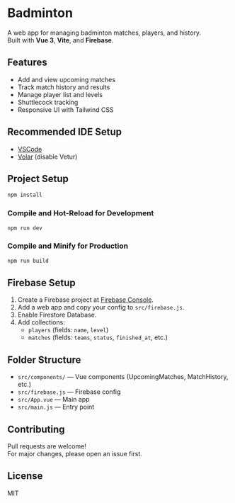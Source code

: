 # Badminton

A web app for managing badminton matches, players, and history.  
Built with **Vue 3**, **Vite**, and **Firebase**.

## Features

- Add and view upcoming matches
- Track match history and results
- Manage player list and levels
- Shuttlecock tracking
- Responsive UI with Tailwind CSS

## Recommended IDE Setup

- [VSCode](https://code.visualstudio.com/)
- [Volar](https://marketplace.visualstudio.com/items?itemName=Vue.volar) (disable Vetur)

## Project Setup

```sh
npm install
```

### Compile and Hot-Reload for Development

```sh
npm run dev
```

### Compile and Minify for Production

```sh
npm run build
```

## Firebase Setup

1. Create a Firebase project at [Firebase Console](https://console.firebase.google.com/).
2. Add a web app and copy your config to `src/firebase.js`.
3. Enable Firestore Database.
4. Add collections:
   - `players` (fields: `name`, `level`)
   - `matches` (fields: `teams`, `status`, `finished_at`, etc.)

## Folder Structure

- `src/components/` — Vue components (UpcomingMatches, MatchHistory, etc.)
- `src/firebase.js` — Firebase config
- `src/App.vue` — Main app
- `src/main.js` — Entry point

## Contributing

Pull requests are welcome!  
For major changes, please open an issue first.

## License

MIT
